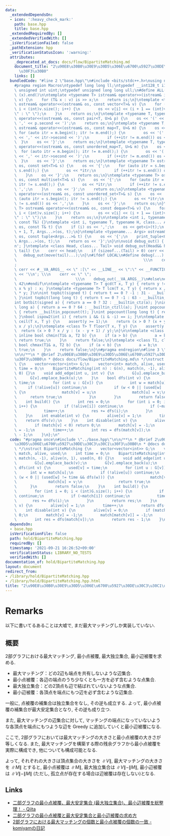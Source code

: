 ```yaml
---
data:
  _extendedDependsOn:
  - icon: ':heavy_check_mark:'
    path: base.hpp
    title: base.hpp
  _extendedRequiredBy: []
  _extendedVerifiedWith: []
  _isVerificationFailed: false
  _pathExtension: hpp
  _verificationStatusIcon: ':warning:'
  attributes:
    _deprecated_at_docs: docs/flow/BipartiteMatching.md
    document_title: "2\u90E8\u30B0\u30E9\u30D5\u306E\u6700\u5927\u30DE\u30C3\u30C1\
      \u30F3\u30B0"
    links: []
  bundledCode: "#line 2 \"base.hpp\"\n#include <bits/stdc++.h>\nusing namespace std;\n\
    #pragma region Macros\ntypedef long long ll;\ntypedef __int128_t i128;\ntypedef\
    \ unsigned int uint;\ntypedef unsigned long long ull;\n#define ALL(x) (x).begin(),\
    \ (x).end()\n\ntemplate <typename T> istream& operator>>(istream& is, vector<T>&\
    \ v) {\n    for (T& x : v) is >> x;\n    return is;\n}\ntemplate <typename T>\
    \ ostream& operator<<(ostream& os, const vector<T>& v) {\n    for (int i = 0;\
    \ i < (int)v.size(); i++) {\n        os << v[i] << (i + 1 == (int)v.size() ? \"\
    \" : \" \");\n    }\n    return os;\n}\ntemplate <typename T, typename U> ostream&\
    \ operator<<(ostream& os, const pair<T, U>& p) {\n    os << '(' << p.first <<\
    \ ',' << p.second << ')';\n    return os;\n}\ntemplate <typename T, typename U>\
    \ ostream& operator<<(ostream& os, const map<T, U>& m) {\n    os << '{';\n   \
    \ for (auto itr = m.begin(); itr != m.end();) {\n        os << '(' << itr->first\
    \ << ',' << itr->second << ')';\n        if (++itr != m.end()) os << ',';\n  \
    \  }\n    os << '}';\n    return os;\n}\ntemplate <typename T, typename U> ostream&\
    \ operator<<(ostream& os, const unordered_map<T, U>& m) {\n    os << '{';\n  \
    \  for (auto itr = m.begin(); itr != m.end();) {\n        os << '(' << itr->first\
    \ << ',' << itr->second << ')';\n        if (++itr != m.end()) os << ',';\n  \
    \  }\n    os << '}';\n    return os;\n}\ntemplate <typename T> ostream& operator<<(ostream&\
    \ os, const set<T>& s) {\n    os << '{';\n    for (auto itr = s.begin(); itr !=\
    \ s.end();) {\n        os << *itr;\n        if (++itr != s.end()) os << ',';\n\
    \    }\n    os << '}';\n    return os;\n}\ntemplate <typename T> ostream& operator<<(ostream&\
    \ os, const multiset<T>& s) {\n    os << '{';\n    for (auto itr = s.begin();\
    \ itr != s.end();) {\n        os << *itr;\n        if (++itr != s.end()) os <<\
    \ ',';\n    }\n    os << '}';\n    return os;\n}\ntemplate <typename T> ostream&\
    \ operator<<(ostream& os, const unordered_set<T>& s) {\n    os << '{';\n    for\
    \ (auto itr = s.begin(); itr != s.end();) {\n        os << *itr;\n        if (++itr\
    \ != s.end()) os << ',';\n    }\n    os << '}';\n    return os;\n}\ntemplate <typename\
    \ T> ostream& operator<<(ostream& os, const deque<T>& v) {\n    for (int i = 0;\
    \ i < (int)v.size(); i++) {\n        os << v[i] << (i + 1 == (int)v.size() ? \"\
    \" : \" \");\n    }\n    return os;\n}\n\ntemplate <int i, typename T> void print_tuple(ostream&,\
    \ const T&) {}\ntemplate <int i, typename T, typename H, class... Args> void print_tuple(ostream&\
    \ os, const T& t) {\n    if (i) os << ',';\n    os << get<i>(t);\n    print_tuple<i\
    \ + 1, T, Args...>(os, t);\n}\ntemplate <typename... Args> ostream& operator<<(ostream&\
    \ os, const tuple<Args...>& t) {\n    os << '{';\n    print_tuple<0, tuple<Args...>,\
    \ Args...>(os, t);\n    return os << '}';\n}\n\nvoid debug_out() { cerr << '\\\
    n'; }\ntemplate <class Head, class... Tail> void debug_out(Head&& head, Tail&&...\
    \ tail) {\n    cerr << head;\n    if (sizeof...(Tail) > 0) cerr << \", \";\n \
    \   debug_out(move(tail)...);\n}\n#ifdef LOCAL\n#define debug(...)           \
    \                                                        \\\n    cerr << \" \"\
    ;                                                                     \\\n   \
    \ cerr << #__VA_ARGS__ << \" :[\" << __LINE__ << \":\" << __FUNCTION__ << \"]\"\
    \ << '\\n'; \\\n    cerr << \" \";                                           \
    \                          \\\n    debug_out(__VA_ARGS__)\n#else\n#define debug(...)\
    \ 42\n#endif\n\ntemplate <typename T> T gcd(T x, T y) { return y != 0 ? gcd(y,\
    \ x % y) : x; }\ntemplate <typename T> T lcm(T x, T y) { return x / gcd(x, y)\
    \ * y; }\n\nint topbit(signed t) { return t == 0 ? -1 : 31 - __builtin_clz(t);\
    \ }\nint topbit(long long t) { return t == 0 ? -1 : 63 - __builtin_clzll(t); }\n\
    int botbit(signed a) { return a == 0 ? 32 : __builtin_ctz(a); }\nint botbit(long\
    \ long a) { return a == 0 ? 64 : __builtin_ctzll(a); }\nint popcount(signed t)\
    \ { return __builtin_popcount(t); }\nint popcount(long long t) { return __builtin_popcountll(t);\
    \ }\nbool ispow2(int i) { return i && (i & -i) == i; }\n\ntemplate <class T> T\
    \ ceil(T x, T y) {\n    assert(y >= 1);\n    return (x > 0 ? (x + y - 1) / y :\
    \ x / y);\n}\ntemplate <class T> T floor(T x, T y) {\n    assert(y >= 1);\n  \
    \  return (x > 0 ? x / y : (x - y + 1) / y);\n}\n\ntemplate <class T1, class T2>\
    \ inline bool chmin(T1& a, T2 b) {\n    if (a > b) {\n        a = b;\n       \
    \ return true;\n    }\n    return false;\n}\ntemplate <class T1, class T2> inline\
    \ bool chmax(T1& a, T2 b) {\n    if (a < b) {\n        a = b;\n        return\
    \ true;\n    }\n    return false;\n}\n#pragma endregion\n#line 3 \"hold/BipartiteMatching.hpp\"\
    \n\n/**\n * @brief 2\u90E8\u30B0\u30E9\u30D5\u306E\u6700\u5927\u30DE\u30C3\u30C1\
    \u30F3\u30B0\n * @docs docs/flow/BipartiteMatching.md\n */\nstruct BipartiteMatching\
    \ {\n    vector<vector<int>> G;\n    vector<int> match, alive, used;\n    int\
    \ time = 0;\n    BipartiteMatching(int n) : G(n), match(n, -1), alive(n, 1), used(n,\
    \ 0) {}\n    void add_edge(int u, int v) {\n        G[u].emplace_back(v);\n  \
    \      G[v].emplace_back(u);\n    }\n    bool dfs(int v) {\n        used[v] =\
    \ time;\n        for (int u : G[v]) {\n            int w = match[u];\n       \
    \     if (!alive[u]) continue;\n            if (w < 0 || (used[w] != time && dfs(w)))\
    \ {\n                match[v] = u;\n                match[u] = v;\n          \
    \      return true;\n            }\n        }\n        return false;\n    }\n\
    \    int build() {\n        int res = 0;\n        for (int i = 0; i < (int)G.size();\
    \ i++) {\n            if (!alive[i]) continue;\n            if (~match[i]) continue;\n\
    \            time++;\n            res += dfs(i);\n        }\n        return res;\n\
    \    }\n    int enable(int v) {\n        alive[v] = 1;\n        time++;\n    \
    \    return dfs(v);\n    }\n    int disable(int v) {\n        alive[v] = 0;\n\
    \        if (match[v] < 0) return 0;\n        match[v] = -1;\n        match[match[v]]\
    \ = -1;\n        time++;\n        int res = dfs(match[v]);\n        return res\
    \ - 1;\n    }\n};\n"
  code: "#pragma once\n#include \"../base.hpp\"\n\n/**\n * @brief 2\u90E8\u30B0\u30E9\
    \u30D5\u306E\u6700\u5927\u30DE\u30C3\u30C1\u30F3\u30B0\n * @docs docs/flow/BipartiteMatching.md\n\
    \ */\nstruct BipartiteMatching {\n    vector<vector<int>> G;\n    vector<int>\
    \ match, alive, used;\n    int time = 0;\n    BipartiteMatching(int n) : G(n),\
    \ match(n, -1), alive(n, 1), used(n, 0) {}\n    void add_edge(int u, int v) {\n\
    \        G[u].emplace_back(v);\n        G[v].emplace_back(u);\n    }\n    bool\
    \ dfs(int v) {\n        used[v] = time;\n        for (int u : G[v]) {\n      \
    \      int w = match[u];\n            if (!alive[u]) continue;\n            if\
    \ (w < 0 || (used[w] != time && dfs(w))) {\n                match[v] = u;\n  \
    \              match[u] = v;\n                return true;\n            }\n  \
    \      }\n        return false;\n    }\n    int build() {\n        int res = 0;\n\
    \        for (int i = 0; i < (int)G.size(); i++) {\n            if (!alive[i])\
    \ continue;\n            if (~match[i]) continue;\n            time++;\n     \
    \       res += dfs(i);\n        }\n        return res;\n    }\n    int enable(int\
    \ v) {\n        alive[v] = 1;\n        time++;\n        return dfs(v);\n    }\n\
    \    int disable(int v) {\n        alive[v] = 0;\n        if (match[v] < 0) return\
    \ 0;\n        match[v] = -1;\n        match[match[v]] = -1;\n        time++;\n\
    \        int res = dfs(match[v]);\n        return res - 1;\n    }\n};"
  dependsOn:
  - base.hpp
  isVerificationFile: false
  path: hold/BipartiteMatching.hpp
  requiredBy: []
  timestamp: '2021-09-21 16:26:52+09:00'
  verificationStatus: LIBRARY_NO_TESTS
  verifiedWith: []
documentation_of: hold/BipartiteMatching.hpp
layout: document
redirect_from:
- /library/hold/BipartiteMatching.hpp
- /library/hold/BipartiteMatching.hpp.html
title: "2\u90E8\u30B0\u30E9\u30D5\u306E\u6700\u5927\u30DE\u30C3\u30C1\u30F3\u30B0"
---
```

# Remarks
以下に書いてるあることは大嘘で, まだ最大マッチングしか実装していない.

## 概要
2部グラフにおける最大マッチング, 最小点被覆, 最大独立集合, 最小辺被覆を求める.
- 最大マッチング：どの2辺も端点を共有しないような辺集合.
- 最小点被覆：各辺の端点のうち少なくとも一方を必ず含むような点集合.
- 最大独立集合：どの2頂点も辺で結ばれていないような点集合.
- 最小辺被覆：各頂点を端点にもつ辺を必ず含むような辺集合.

一般に, 点被覆の補集合は独立集合をなし, その逆も成立する. よって, 最小点被覆の補集合が最大安定集合となり, その逆も成り立つ.

また, 最大マッチングの辺集合に対して, マッチングの端点になっていないような各頂点を端点にもつような辺を Greedy に追加していくと最小辺被覆になる.

ここで, 2部グラフにおいては最大マッチングの大きさと最小点被覆の大きさが等しくなる. また, 最大マッチングを構築する際の残余グラフから最小点被覆を実際に構成でき, 他についても構成可能となる.

よって, それぞれの大きさは頂点集合の大きさを $\|V\|$, 最大マッチングの大きさを $\|M\|$ とすると, 最小点被覆は $\|M\|$, 最大独立集合は $\|V\|-\|M\|$, 最小辺被覆は $\|V\|-\|M\|$ (ただし, 孤立点が存在する場合は辺被覆は存在しない)となる.

## Links
- [二部グラフの最小点被覆、最大安定集合 (最大独立集合)、最小辺被覆を総整理！ - Qiita](https://qiita.com/drken/items/7f98315b56c95a6181a4)
- [二部グラフの最小点被覆と最大安定集合と最小辺被覆の求め方](https://www.slideshare.net/drken1215/ss-86894312)
- [2部グラフにおける最大マッチングの個数と最小点被覆の個数の一致 - komiyamの日記](https://komiyam.hatenadiary.org/entry/20110208/1297112982)

